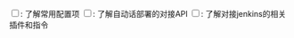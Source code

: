<input type="checkbox">: 了解常用配置项
<input type="checkbox">: 了解自动话部署的对接API
<input type="checkbox">: 了解对接jenkins的相关插件和指令